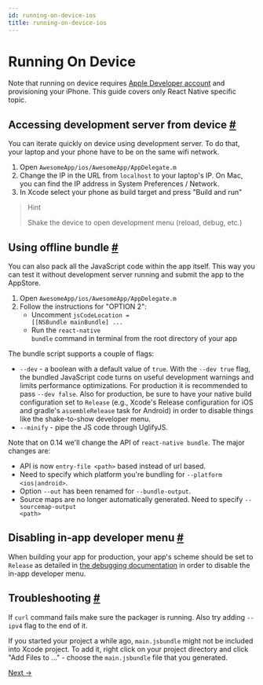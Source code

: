 ```yaml
---
id: running-on-device-ios
title: running-on-device-ios
---
```

<a id="content"></a><h1>Running On Device</h1><div><p>Note that running on device requires <a href="https://developer.apple.com/register" target="_blank">Apple Developer account</a> and provisioning your iPhone. This guide covers only React Native specific topic.</p><h2><a class="anchor" name="accessing-development-server-from-device"></a>Accessing development server from device <a class="hash-link" href="#accessing-development-server-from-device">#</a></h2><p>You can iterate quickly on device using development server. To do that, your laptop and your phone have to be on the same wifi network.</p><ol><li>Open <code>AwesomeApp/ios/AwesomeApp/AppDelegate.m</code></li><li>Change the IP in the URL from <code>localhost</code> to your laptop's IP. On Mac, you can find the IP address in System Preferences / Network.</li><li>In Xcode select your phone as build target and press "Build and run"</li></ol><blockquote><p>Hint</p><p>Shake the device to open development menu (reload, debug, etc.)</p></blockquote><h2><a class="anchor" name="using-offline-bundle"></a>Using offline bundle <a class="hash-link" href="#using-offline-bundle">#</a></h2><p>You can also pack all the JavaScript code within the app itself. This way you can test it without development server running and submit the app to the AppStore.</p><ol><li>Open <code>AwesomeApp/ios/AwesomeApp/AppDelegate.m</code></li><li>Follow the instructions for "OPTION 2":<ul><li>Uncomment <code>jsCodeLocation = [[NSBundle mainBundle] ...</code></li><li>Run the <code>react-native bundle</code> command in terminal from the root directory of your app</li></ul></li></ol><p>The bundle script supports a couple of flags:</p><ul><li><code>--dev</code> - a boolean with a default value of <code>true</code>. With the <code>--dev true</code> flag, the bundled JavaScript code turns on useful development warnings and limits performance optimizations. For production it is recommended to pass <code>--dev false</code>. Also for production, be sure to have your native build configuration set to <code>Release</code> (e.g., Xcode's Release configuration for iOS and gradle's <code>assembleRelease</code> task for Android) in order to disable things like the shake-to-show developer menu.</li><li><code>--minify</code> - pipe the JS code through UglifyJS.</li></ul><p>Note that on 0.14 we'll change the API of <code>react-native bundle</code>. The major changes are: </p><ul><li>API is now <code>entry-file &lt;path&gt;</code> based instead of url based.</li><li>Need to specify which platform you're bundling for <code>--platform &lt;ios|android&gt;</code>.</li><li>Option <code>--out</code> has been renamed for <code>--bundle-output</code>.</li><li>Source maps are no longer automatically generated. Need to specify <code>--sourcemap-output &lt;path&gt;</code> </li></ul><h2><a class="anchor" name="disabling-in-app-developer-menu"></a>Disabling in-app developer menu <a class="hash-link" href="#disabling-in-app-developer-menu">#</a></h2><p>When building your app for production, your app's scheme should be set to <code>Release</code> as detailed in <a href="docs/debugging.html#debugging-react-native-apps" target="_blank">the debugging documentation</a> in order to disable the in-app developer menu.</p><h2><a class="anchor" name="troubleshooting"></a>Troubleshooting <a class="hash-link" href="#troubleshooting">#</a></h2><p>If <code>curl</code> command fails make sure the packager is running. Also try adding <code>--ipv4</code> flag to the end of it.</p><p>If you started your project a while ago, <code>main.jsbundle</code> might not be included into Xcode project. To add it, right click on your project directory and click "Add Files to ..." - choose the <code>main.jsbundle</code> file that you generated.</p></div><div class="docs-prevnext"><a class="docs-next" href="embedded-app-ios.html#content">Next →</a></div>